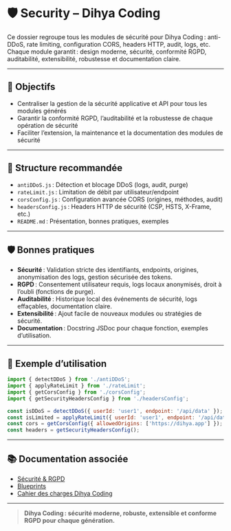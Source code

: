 # 🛡️ Security – Dihya Coding

Ce dossier regroupe tous les modules de sécurité pour Dihya Coding : anti-DDoS, rate limiting, configuration CORS, headers HTTP, audit, logs, etc.  
Chaque module garantit : design moderne, sécurité, conformité RGPD, auditabilité, extensibilité, robustesse et documentation claire.

---

## 🚀 Objectifs

- Centraliser la gestion de la sécurité applicative et API pour tous les modules générés
- Garantir la conformité RGPD, l’auditabilité et la robustesse de chaque opération de sécurité
- Faciliter l’extension, la maintenance et la documentation des modules de sécurité

---

## 📁 Structure recommandée

- `antiDDoS.js` : Détection et blocage DDoS (logs, audit, purge)
- `rateLimit.js` : Limitation de débit par utilisateur/endpoint
- `corsConfig.js` : Configuration avancée CORS (origines, méthodes, audit)
- `headersConfig.js` : Headers HTTP de sécurité (CSP, HSTS, X-Frame, etc.)
- `README.md` : Présentation, bonnes pratiques, exemples

---

## 🛡️ Bonnes pratiques

- **Sécurité** : Validation stricte des identifiants, endpoints, origines, anonymisation des logs, gestion sécurisée des tokens.
- **RGPD** : Consentement utilisateur requis, logs locaux anonymisés, droit à l’oubli (fonctions de purge).
- **Auditabilité** : Historique local des événements de sécurité, logs effaçables, documentation claire.
- **Extensibilité** : Ajout facile de nouveaux modules ou stratégies de sécurité.
- **Documentation** : Docstring JSDoc pour chaque fonction, exemples d’utilisation.

---

## 📝 Exemple d’utilisation

```js
import { detectDDoS } from './antiDDoS';
import { applyRateLimit } from './rateLimit';
import { getCorsConfig } from './corsConfig';
import { getSecurityHeadersConfig } from './headersConfig';

const isDDoS = detectDDoS({ userId: 'user1', endpoint: '/api/data' });
const isLimited = applyRateLimit({ userId: 'user1', endpoint: '/api/data' });
const cors = getCorsConfig({ allowedOrigins: ['https://dihya.app'] });
const headers = getSecurityHeadersConfig();
```

---

## 📚 Documentation associée

- [Sécurité & RGPD](../docs/security.md)
- [Blueprints](../blueprints/README.md)
- [Cahier des charges Dihya Coding](../../../../docs/user_guide/README.md)

---

> **Dihya Coding : sécurité moderne, robuste, extensible et conforme RGPD pour chaque génération.**